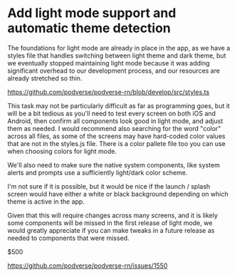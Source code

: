 # Add light mode support and automatic theme detection

The foundations for light mode are already in place in the app, as we have a styles file that handles switching between light theme and dark theme, but we eventually stopped maintaining light mode because it was adding significant overhead to our development process, and our resources are already stretched so thin. 

https://github.com/podverse/podverse-rn/blob/develop/src/styles.ts

This task may not be particularly difficult as far as programming goes, but it will be a bit tedious as you'll need to test every screen on both iOS and Android, then confirm all components look good in light mode, and adjust them as needed. I would recommend also searching for the word "color" across all files, as some of the screens may have hard-coded color values that are not in the styles.js file. There is a color pallete file too you can use when choosing colors for light mode.

We'll also need to make sure the native system components, like system alerts and prompts use a sufficiently light/dark color scheme.

I'm not sure if it is possible, but it would be nice if the launch / splash screen would have either a white or black background depending on which theme is active in the app.

Given that this will require changes across many screens, and it is likely some components will be missed in the first release of light mode, we would greatly appreciate if you can make tweaks in a future release as needed to components that were missed.

$500

https://github.com/podverse/podverse-rn/issues/1550
